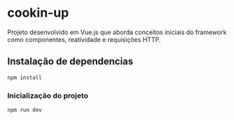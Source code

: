 # cookin-up
Projeto desenvolvido em Vue.js que aborda conceitos iniciais do framework como componentes, reatividade e requisições HTTP.


## Instalação de dependencias

```sh
npm install
```

### Inicialização do projeto

```sh
npm run dev
```